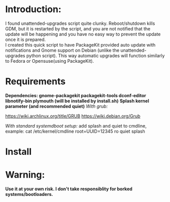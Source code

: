 # Introduction:
I found unattended-upgrades script quite clunky. Reboot/shutdown kills GDM, but it is restarted by the script, and you are not notified that the update will be happening and you have no easy way to prevent the update once it is prepared.  
I created this quick script to have PackageKit provided auto update with notifications and Gnome support on Debian (unlike the unattended-upgrades python script). This way automatic upgrades will function similarly to Fedora or Opensuse(using PackageKit).

# Requirements
**Dependencies: gnome-packagekit packagekit-tools dconf-editor libnotify-bin plymouth (will be installed by install.sh)**
**Splash kernel parameter (and recommended quiet)**
*With grub:*

https://wiki.archlinux.org/title/GRUB
https://wiki.debian.org/Grub

*With standard systemdboot setup:*
add splash and quiet to cmdline, example:
cat /etc/kernel/cmdline
root=UUID=12345 ro quiet splash

# Install

# Warning:

**Use it at your own risk. I don't take responsiblity for borked systems/bootloaders.**
